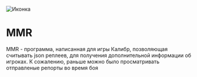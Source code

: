![Иконка](source/IconForMMR.ico)

# __MMR__

MMR - программа, написанная для игры Калибр, позволяющая считывать json реплеев, для получения дополнительной информации об игроках.
К сожалению, раньше можно было просматривать отправленые репорты во время боя
